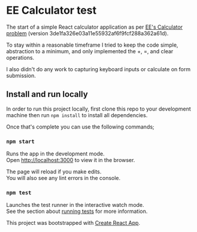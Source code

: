 # EE Calculator test

The start of a simple React calculator application as per [EE's Calculator problem](https://equalexperts.github.io/ee-tech-interviews-uk/calculator-problem.html) (version 3de1fa326e03a11e55932af6f9fcf288a362a61d).

To stay within a reasonable timeframe I tried to keep the code simple, abstraction to a minimum, and only implemented the +, =, and clear operations.

I also didn't do any work to capturing keyboard inputs or calculate on form submission.

## Install and run locally

In order to run this project locally, first clone this repo to your development machine then run `npm install` to install all dependencies.

Once that's complete you can use the following commands;

### `npm start`

Runs the app in the development mode.<br>
Open [http://localhost:3000](http://localhost:3000) to view it in the browser.

The page will reload if you make edits.<br>
You will also see any lint errors in the console.

### `npm test`

Launches the test runner in the interactive watch mode.<br>
See the section about [running tests](https://facebook.github.io/create-react-app/docs/running-tests) for more information.


This project was bootstrapped with [Create React App](https://github.com/facebook/create-react-app).
